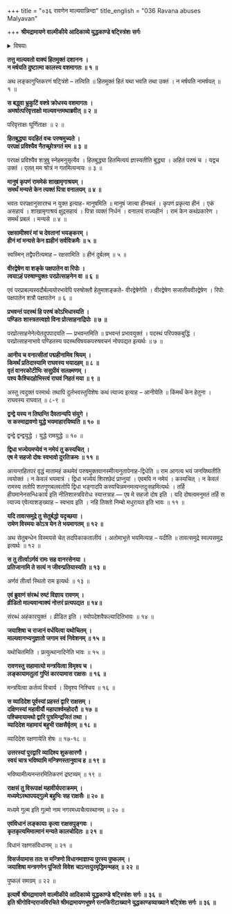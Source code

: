 +++
title = "०३६ रावणेन माल्यवान्निन्दा"
title_english = "036 Ravana abuses Malyavan"

+++
**श्रीमद्रामायणे वाल्मीकीये आदिकाव्ये युद्धकाण्डे षट्स्त्रिंशः सर्गः**


<details><summary>विषयाः</summary>

रावणेनात्मश्लाघनेनरामवधप्रतिज्ञानपूर्वकं सोपालंभंमाल्यवद्विसर्जनम् ॥ १ ॥ तथा मन्त्रिभिस्सहमन्त्रपूर्वकं प्राच्यादिदिक्षु पुररक्षणायसैन्यैःसहप्रहस्तादिप्रेषणेनान्तःपुरप्रवेशः ॥ २ ॥

</details>


**तत्तु माल्यवतो वाक्यं हितमुक्तं दशाननः ।  
न मर्षयति दुष्टात्मा कालस्य वशमागतः ॥ १ ॥**

अथ लङ्कागुप्तिकरणं षट्त्रिंशे – तत्विति ॥ हितमुक्तं हितं यथा भवति तथा उक्तं । न मर्षयति नामर्षयत् ॥ १ ॥



**स बद्ध्वा भ्रुकुटिं वक्त्रे क्रोधस्य वशमागतः ।  
अमर्षात्परिवृत्ताक्षो माल्यवन्तमथाब्रवीत् ॥ २ ॥**

परिवृत्ताक्षः घूर्णिताक्षः ॥ २ ॥



**हितबुद्ध्या यदहितं वचः परुषमुच्यते ।  
परपक्षं प्रविश्यैव नैतच्छ्रोत्रगतं मम ॥ ३ ॥**

परपक्षं प्रविश्यैव शत्रुषु स्नेहमनुसृत्यैव । हितबुद्ध्या हितमित्ययं ज्ञास्यतीति बुद्ध्या । अहितं परुषं च । यद्वच उक्तं । एतत् मम श्रोत्रं न गतमित्यन्वयः ॥ ३ ॥



**मानुषं कृपणं राममेकं शाखामृगाश्रयम् ।  
समर्थं मन्यसे केन त्यक्तं पित्रा वनालयम् ॥ ४ ॥**

भवतः परपक्षानुसारश्च न युक्त इत्याह- मानुषमिति ॥ मानुषं जात्या हीनबलं । कृपणं प्रकृत्या हीनं । एकं असहायं । शाखामृगाश्रयं क्षुद्रसहायं । पित्रा व्यक्तं निर्धनं । वनालयं राज्यहीनं । रामं केन कथंप्रकारेण । समर्थं प्रबलं । मन्यसे ॥ ४ ॥



**रक्षसामीश्वरं मां च देवतानां भयङ्करम् ।  
हीनं मां मन्यसे केन ह्यहीनं सर्वविक्रमैः ॥ ५ ॥**

स्वस्मिन् तद्वैपरीत्यमाह – रक्षसामिति ॥ हीनं दुर्बलम् ॥ ५ ॥



**वीरद्वेषेण वा शङ्के पक्षपातेन वा रिपोः ।  
त्वयाऽहं परुषाण्युक्तः परप्रोत्साहनेन वा ॥ ६ ॥**

एवं परप्राबल्यस्वदौर्बल्ययोरभावेपि परुषोक्तौ हेतुमाशङ्कते- वीरद्वेषेणेति । वीरद्वेषेण सजातीयवीरद्वेषेण । रिपोः पक्षपातेन शत्रौ पक्षपातेन ॥ ६ ॥



**प्रभवन्तं पदस्थं हि परुषं कोऽभिधास्यति ।  
पण्डितः शास्त्रतत्त्वज्ञो विना प्रोत्साहनाद्रिपोः ॥ ७ ॥**

परप्रोत्साहनेनेत्येतदुपपादयति — प्रभवन्तमिति ॥ प्रभवन्तं प्रभावयुक्तं । पदस्थं परिपक्कबुद्धिं । परप्रोत्साहनाभावे पण्डितस्य पदस्थविषयकपरुषवचनं नोपपद्यत इत्यर्थः ॥ ७ ॥



**आनीय च वनात्सीतां पद्महीनामिव श्रियम् ।  
किमर्थं प्रतिदास्यामि राघवस्य भयादहम् ॥ ८ ॥  
वृतं वानरकोटीभिः ससुग्रीवं सलक्ष्मणम् ।  
पश्य कैश्चिदहोभिस्त्वं राघवं निहतं मया ॥ ९ ॥**

अस्तु त्वदुक्तं परमार्थः तथापि दुर्लभवस्तुविशेषः कथं त्याज्य इत्याह – आनीयेति ॥ किंमर्थं केन हेतुना । राघवस्य राघवात् ॥ ८-९ ॥



**द्वन्द्वे यस्य न तिष्ठन्ति दैवतान्यपि संयुगे ।  
स कस्माद्रावणो युद्धे भयमाहारयिष्यति ॥ १० ॥**

द्वन्द्वे द्वन्द्वयुद्धे । युद्धे रामयुद्धे ॥ १० ॥



**द्विधा भज्येयमप्येवं न नमेयं तु कस्यचित् ।  
एष मे सहजो दोषः स्वभावो दुरतिक्रमः ॥ ११ ॥**

अत्यन्तहितपरं वृद्धं मातामहं कथमेवं परुषमुक्तवानस्मीत्यनुतापेनाह-द्विधेति ॥ राम आगत्य भयं जनयिष्यतीति त्वयोक्तं । न केवलं भयमात्रं । द्विधा भज्येयं शिरश्छेदं प्राप्नुयां । एवमपि न नमेयं । कस्यचित् । न केवलं रामस्य ततोपि शतगुणबलवतोपि द्विधा भङ्गादपि कस्यचिन्नमनमत्यन्तदुःसहमित्यर्थः । तर्हि हीयमानेनसन्धिःकार्य इति नीतिशास्त्रविरोधः स्यात्तत्राह — एष मे सहजो दोष इति । यदि दोषत्वमनुमतं तर्हि स त्याज्य एवेत्याशङ्ख्याह – स्वभाव इति । नहि तिक्तो निम्बो मधुरायत इति भावः ॥ ११ ॥



**यदि तावत्समुद्रे तु सेतुर्बद्धो यदृच्छया ।  
रामेण विस्मयः कोऽत्र येन ते भयमागतम् ॥ १२ ॥**

अथ सेतुबन्धेन विस्मयसे चेत् तदपिकाकतालीयं । अतोमाभूत्ते भयमित्याह – यदीति ॥ तावत्समुद्रे स्वल्पसमुद्र इत्यर्थः ॥ १२ ॥



**स तु तीर्त्वाऽर्णवं रामः सह वानरसेनया ।  
प्रतिजानामि ते सत्यं न जीवन्प्रतियास्यति ॥ १३ ॥**

अर्णवं तीर्त्वा स्थितो राम इत्यर्थः ॥ १३ ॥



**एवं ब्रुवाणं संरब्धं रुष्टं विज्ञाय रावणम् ।  
व्रीडितो माल्यवान्वाक्यं नोत्तरं प्रत्यपद्यत ॥ १४॥**

संरब्धं अहंकारयुक्तं । व्रीडित इति । स्वोपदेशवैफल्यादितिभावः ॥ १४ ॥



**जयाशिषा च राजानं वर्धयित्वा यथोचितम् ।  
माल्यवानभ्यनुज्ञातो जगाम स्वं निवेशनम् ॥ १५ ॥**

यथोचितमिति । प्रत्युत्थानादिनेति भावः ॥ १५ ॥



**रावणस्तु सहामात्यो मन्त्रयित्वा विमृश्य च ।  
लङ्कायामतुलां गुप्तिं कारयामास राक्षसः ॥ १६ ॥**

मन्त्रयित्वा कर्तव्यं विचार्य । विमृश्य निश्चिय ॥ १६ ॥



**स व्यादिदेश पूर्वस्यां प्रहस्तं द्वारि राक्षसम् ।  
दक्षिणस्यां महावीर्यौ महापार्श्वमहोदरौ ॥ १७ ॥  
पश्चिमायामथो द्वारि पुत्रमिन्द्रजितं तथा ।  
व्यादिदेश महामायं बहुभी राक्षसैर्वृतम् ॥ १८ ॥**

व्यादिदेश रक्षणायेति शेषः ॥ १७-१८ ॥



**उत्तरस्यां पुरद्वारि व्यादिश्य शुकसारणौ ।  
स्वयं चात्र भविष्यामि मन्त्रिणस्तानुवाच ह ॥ १९ ॥**

भविष्यामीत्यनन्तरमितिकरणं द्रष्टव्यम् ॥ १९ ॥



**राक्षसं तु विरूपाक्षं महावीर्यपराक्रमम् ।  
मध्यमेऽस्थापयद्गुल्मे बहुभिः सह राक्षसैः ॥ २० ॥**

मध्यमे गुल्म इति गुल्मो नाम नगरमध्यचैत्यस्थानम् ॥ २० ॥



**एवंविधानं लङ्कायाः कृत्वा राक्षसपुङ्गवः ।  
कृतकृत्यमिमात्मानं मन्यते कालचोदितः ॥ २१ ॥**

विधानं रक्षणसंविधानम् ॥ २१ ॥



**विसर्जयामास ततः स मन्त्रिणो विधानमाज्ञाप्य पुरस्य पुष्कलम्** **।  
जयाशिषा मन्त्रगणेन पूजितो** **विवेश** **चाऽन्तःपुरमृद्धिमन्महत्** **॥** **२२** **॥**

पुष्कलं समग्रम् ॥ २२ ॥



**इत्यार्षे** **श्रीमद्रामायणे वाल्मीकीये आदिकाव्ये युद्धकाण्डे** **षट्स्त्रिंशः सर्गः ॥** **३६** **॥  
इति श्रीगोविन्दराजविरचिते श्रीमद्रामायणभूषणे रत्नकिरीटाख्याने युद्धकाण्डव्याख्याने षट्त्रिंशः सर्गः ॥ ३६ ॥**
